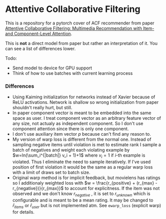 # Attentive Collaborative Filtering

This is a repository for a pytorch cover of ACF recommender from paper [Attentive Collaborative Filtering: Multimedia Recommendation with Item- and Component-Level Attention](https://www.comp.nus.edu.sg/~xiangnan/papers/sigir17-AttentiveCF.pdf).

This is **not** a direct model from paper but rather an interpretation of it. You can see a list of differences lower.



Todo: 

- Send model to device for GPU support
- Think of how to use batches with current learning process



### Differences

- Using Kaiming initialization for networks instead of Xavier because of ReLU activations. Network is shallow so wrong initialization from paper shouldn't really hurt, but still.
- In paper component vector is meant to be embedded into the same space as user. I treat component vector as an arbitrary feature vector of any size, not actualy as independent component. So I don't use component attention since there is only one component.
- I don't use auxiliary item vector $p$ because can't find any reason to.
- My version of warp loss is different from the normal one. Instead of sampling negative items until violation is met to estimate rank I sample a batch of negatives and weight each violating example by $w=ln(\sum_i^{|batch|} v_i + 1)+1$ where $v_i=1$ if $i\text{-th}$ example is violated. Thus I eliminate the need to sample iteratively. If I've used position of first violation it would be the same as a regular warp loss with a limit of draws set to batch size.
- Original warp method is for implicit feedback, but movielens has ratings so I additionaly weighted loss with $w = \frac{r_{positive} + (r_{max} - r_{negative})}{r_{max}}$ to account for explicitness. If the item was not observed and we don't know $r_{negative}$ , it is set to $r_{unknown}$ which is configurable and is meant to be a mean rating. It may be changed to $\bar{r}_{items}$ or $\bar{r}_{user}$ but is not implemented atm. See `ewarp_loss` (explicit warp) for details. 



